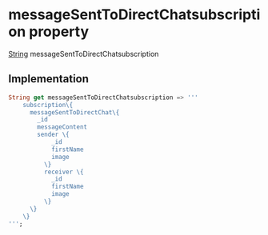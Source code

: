 


# messageSentToDirectChatsubscription property









[String](https://api.flutter.dev/flutter/dart-core/String-class.html) messageSentToDirectChatsubscription
  







## Implementation

```dart
String get messageSentToDirectChatsubscription => '''
    subscription\{
      messageSentToDirectChat\{
        _id
        messageContent
        sender \{
            _id
            firstName
            image
          \}
          receiver \{
            _id
            firstName
            image
          \}
      \}
    \}
''';
```








